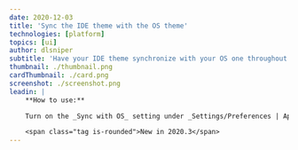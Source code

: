 ```yaml
---
date: 2020-12-03
title: 'Sync the IDE theme with the OS theme'
technologies: [platform]
topics: [ui]
author: dlsniper
subtitle: 'Have your IDE theme synchronize with your OS one throughout the day.'
thumbnail: ./thumbnail.png
cardThumbnail: ./card.png
screenshot: ./screenshot.png
leadin: |
    **How to use:**

    Turn on the _Sync with OS_ setting under _Settings/Preferences | Appearance & Behavior | Appearance_. A gear icon will show up next to this option, giving you control over which theme to apply, when. The IDE will automatically apply your prefered themes, following the OS preferences.

    <span class="tag is-rounded">New in 2020.3</span>
---
```

